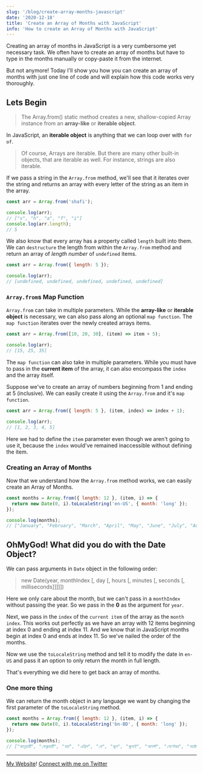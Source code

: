 ```yaml
---
slug: '/blog/create-array-months-javascript'
date: '2020-12-18'
title: 'Create an Array of Months with JavaScript'
info: 'How to create an Array of Months with JavaScript'
---
```


Creating an array of months in JavaScript is a very cumbersome yet necessary task. We often have to create an array of months but have to type in the months manually or copy-paste it from the internet.

But not anymore! Today I'll show you how you can create an array of months with just one line of code and will explain how this code works very thoroughly.

## Lets Begin

> The Array.from() static method creates a new, shallow-copied Array instance from an **array-like** or **iterable object**.

In JavaScript, an **iterable object** is anything that we can loop over with `for of`.

> Of course, Arrays are iterable. But there are many other built-in objects, that are iterable as well. For instance, strings are also iterable.

If we pass a string in the `Array.from` method, we'll see that it iterates over the string and returns an array with every letter of the string as an item in the array.

```javascript
const arr = Array.from('shafi');

console.log(arr);
// ["s", "h", "a", "f", "i"]
console.log(arr.length);
// 5
```

We also know that every array has a property called `length` built into them.
We can `destructure` the length from within the `Array.from` method and return an array of _length number_ of `undefined` items.

```javascript
const arr = Array.from({ length: 5 });

console.log(arr);
// [undefined, undefined, undefined, undefined, undefined]
```

### `Array.from`s Map Function

`Array.from` can take in multiple parameters. While the **array-like** or **iterable object** is necessary, we can also pass along an optional `map function`. The `map function` iterates over the newly created arrays items.

```javascript
const arr = Array.from([10, 20, 30], (item) => item + 5);

console.log(arr);
// [15, 25, 35]
```

The `map function` can also take in multiple parameters. While you must have to pass in the **current item** of the array, it can also encompass the `index` and the array itself.

Suppose we've to create an array of numbers beginning from 1 and ending at 5 (inclusive). We can easily create it using the `Array.from` and it's `map function`.

```javascript
const arr = Array.from({ length: 5 }, (item, index) => index + 1);

console.log(arr);
// [1, 2, 3, 4, 5]
```

Here we had to define the `item` parameter even though we aren't going to use it, because the `index` would've remained inaccessible without defining the item.

### Creating an Array of Months

Now that we understand how the `Array.from` method works, we can easily create an Array of Months.

```javascript
const months = Array.from({ length: 12 }, (item, i) => {
  return new Date(0, i).toLocaleString('en-US', { month: 'long' });
});

console.log(months);
// ["January", "February", "March", "April", "May", "June", "July", "August", "September", "October", "November", "December"]
```

## OhMyGod! What did you do with the Date Object?

We can pass arguments in `Date` object in the following order:

> new Date(year, monthIndex [, day [, hours [, minutes [, seconds [, milliseconds]]]]])

Here we only care about the month, but we can't pass in a `monthIndex` without passing the year. So we pass in the **0** as the argument for `year`.

Next, we pass in the `index` of the `current item` of the array as the `month index`.
This works out perfectly as we have an array with 12 items beginning at index 0 and ending at index 11. And we know that in JavaScript months begin at index 0 and ends at index 11.
So we've nailed the order of the months.

Now we use the `toLocaleString` method and tell it to modify the date in `en-US` and pass it an option to only return the month in full length.

That's everything we did here to get back an array of months.

### One more thing

We can return the month object in any language we want by changing the first parameter of the `toLocaleString` method.

```javascript
const months = Array.from({ length: 12 }, (item, i) => {
  return new Date(0, i).toLocaleString('bn-BD', { month: 'long' });
});

console.log(months);
// ["জানুয়ারী", "ফেব্রুয়ারী", "মার্চ", "এপ্রিল", "মে", "জুন", "জুলাই", "আগস্ট", "সেপ্টেম্বর", "অক্টোবর", "নভেম্বর", "ডিসেম্বর"]
```

---

[My Website](shafi.ml)!
[Connect with me on Twitter](twitter.com/shafiemoji)
